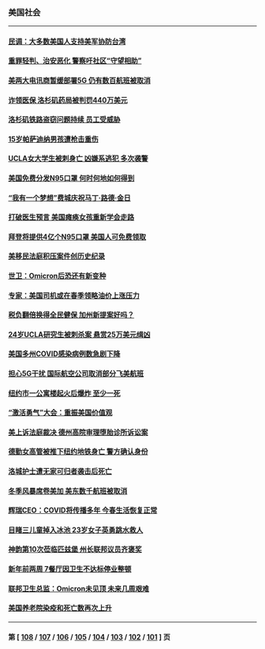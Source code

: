 ### 美国社会
---
#### [民调：大多数美国人支持美军协防台湾](../../pages/ncid1078160/n13519123.md) 
#### [重罪轻判、治安恶化 警察吁社区“守望相助”](../../pages/ncid1078160/n13518961.md) 
#### [美两大电讯商暂缓部署5G 仍有数百航班被取消](../../pages/ncid1078160/n13516782.md) 
#### [诈领医保 洛杉矶药局被判罚440万美元](../../pages/ncid1078160/n13516995.md) 
#### [洛杉矶铁路盗窃问题持续 员工受威胁](../../pages/ncid1078160/n13516908.md) 
#### [15岁帕萨迪纳男孩遭枪击重伤](../../pages/ncid1078160/n13516894.md) 
#### [UCLA女大学生被刺身亡 凶嫌系逃犯 多次袭警](../../pages/ncid1078160/n13516362.md) 
#### [美国免费分发N95口罩 何时何地如何得到](../../pages/ncid1078160/n13516322.md) 
#### [“我有一个梦想”费城庆祝马丁·路德·金日](../../pages/ncid1078160/n13516239.md) 
#### [打破医生预言 美国瘫痪女孩重新学会走路](../../pages/ncid1078160/n13515168.md) 
#### [拜登将提供4亿个N95口罩 美国人可免费领取](../../pages/ncid1078160/n13515780.md) 
#### [美移民法庭积压案件创历史纪录](../../pages/ncid1078160/n13514867.md) 
#### [世卫：Omicron后恐还有新变种](../../pages/ncid1078160/n13514869.md) 
#### [专家：美国司机或在春季领略油价上涨压力](../../pages/ncid1078160/n13514244.md) 
#### [税负翻倍换得全民健保 加州新提案好吗？](../../pages/ncid1078160/n13514396.md) 
#### [24岁UCLA研究生被刺杀案 悬赏25万美元缉凶](../../pages/ncid1078160/n13514296.md) 
#### [美国多州COVID感染病例数急剧下降](../../pages/ncid1078160/n13514139.md) 
#### [担心5G干扰 国际航空公司取消部分飞美航班](../../pages/ncid1078160/n13513955.md) 
#### [纽约市一公寓楼起火后爆炸 至少一死](../../pages/ncid1078160/n13514014.md) 
#### [“激活勇气”大会：重振美国价值观](../../pages/ncid1078160/n13512347.md) 
#### [美上诉法庭裁决 德州高院审理堕胎诊所诉讼案](../../pages/ncid1078160/n13512017.md) 
#### [德勤女高管被推下纽约地铁身亡 警方确认身份](../../pages/ncid1078160/n13511778.md) 
#### [洛城护士遭无家可归者袭击后死亡](../../pages/ncid1078160/n13511891.md) 
#### [冬季风暴席卷美加 美东数千航班被取消](../../pages/ncid1078160/n13511781.md) 
#### [辉瑞CEO：COVID将传播多年 今春生活恢复正常](../../pages/ncid1078160/n13511430.md) 
#### [目睹三儿童掉入冰池 23岁女子英勇跳水救人](../../pages/ncid1078160/n13510556.md) 
#### [神韵第10次莅临匹兹堡 州长联邦议员齐褒奖](../../pages/ncid1078160/n13511194.md) 
#### [新年前两周 7餐厅因卫生不达标停业整顿](../../pages/ncid1078160/n13509866.md) 
#### [联邦卫生总监：Omicron未见顶 未来几周艰难](../../pages/ncid1078160/n13510059.md) 
#### [美国养老院染疫和死亡数再次上升](../../pages/ncid1078160/n13510061.md) 

---
#### 第 [ [108](./108.md) / [107](./107.md) / [106](./106.md) / [105](./105.md) / [104](./104.md) / [103](./103.md) / [102](./102.md) / [101](./101.md) ] 页
